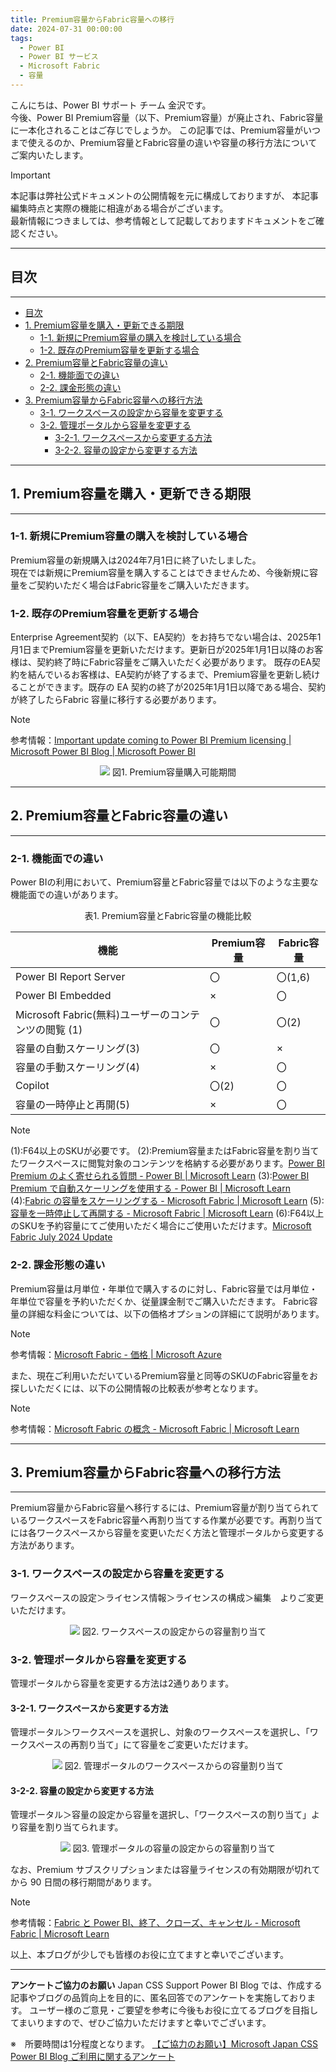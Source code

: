 ```yaml
---
title: Premium容量からFabric容量への移行
date: 2024-07-31 00:00:00 
tags:
  - Power BI
  - Power BI サービス
  - Microsoft Fabric
  - 容量
---
```



こんにちは、Power BI サポート チーム 金沢です。  
今後、Power BI Premium容量（以下、Premium容量）が廃止され、Fabric容量に一本化されることはご存じでしょうか。
この記事では、Premium容量がいつまで使えるのか、Premium容量とFabric容量の違いや容量の移行方法についてご案内いたします。

<!-- more -->

> [!IMPORTANT]  
> 本記事は弊社公式ドキュメントの公開情報を元に構成しておりますが、
> 本記事編集時点と実際の機能に相違がある場合がございます。  
> 最新情報につきましては、参考情報として記載しておりますドキュメントをご確認ください。

---
## 目次
---
- [目次](#目次)
- [1.	Premium容量を購入・更新できる期限](#1premium容量を購入更新できる期限)
  - [1-1.    新規にPremium容量の購入を検討している場合](#1-1----新規にpremium容量の購入を検討している場合)
  - [1-2.	既存のPremium容量を更新する場合](#1-2既存のpremium容量を更新する場合)
- [2. Premium容量とFabric容量の違い](#2-premium容量とfabric容量の違い)
  - [2-1.	機能面での違い](#2-1機能面での違い)
  - [2-2.	課金形態の違い](#2-2課金形態の違い)
- [3.	Premium容量からFabric容量への移行方法](#3premium容量からfabric容量への移行方法)
  - [3-1.	ワークスペースの設定から容量を変更する](#3-1ワークスペースの設定から容量を変更する)
  - [3-2.	管理ポータルから容量を変更する](#3-2管理ポータルから容量を変更する)
    - [3-2-1. ワークスペースから変更する方法](#3-2-1-ワークスペースから変更する方法)
    - [3-2-2. 容量の設定から変更する方法](#3-2-2-容量の設定から変更する方法)

---
## 1.	Premium容量を購入・更新できる期限
---

### 1-1.    新規にPremium容量の購入を検討している場合
Premium容量の新規購入は2024年7月1日に終了いたしました。  
現在では新規にPremium容量を購入することはできませんため、今後新規に容量をご契約いただく場合はFabric容量をご購入いただきます。

### 1-2.	既存のPremium容量を更新する場合
Enterprise Agreement契約（以下、EA契約）をお持ちでない場合は、2025年1月1日までPremium容量を更新いただけます。更新日が2025年1月1日以降のお客様は、契約終了時にFabric容量をご購入いただく必要があります。
既存のEA契約を結んでいるお客様は、EA契約が終了するまで、Premium容量を更新し続けることができます。既存の EA 契約の終了が2025年1月1日以降である場合、契約が終了したらFabric 容量に移行する必要があります。

>[!NOTE]
> 参考情報：[Important update coming to Power BI Premium licensing | Microsoft Power BI Blog | Microsoft Power BI](https://powerbi.microsoft.com/en-us/blog/important-update-coming-to-power-bi-premium-licensing/)

<div align="center">
<img src="Premium容量の更新可能期間.png">
図1. Premium容量購入可能期間
</div>


---
## 2. Premium容量とFabric容量の違い
---

### 2-1.	機能面での違い
Power BIの利用において、Premium容量とFabric容量では以下のような主要な機能面での違いがあります。

<div align=center>
表1. Premium容量とFabric容量の機能比較

| 機能                                     | Premium容量 | Fabric容量 |
|------------------------------------------|-------------|-------------|
| Power BI Report Server                   | 〇           | 〇(1,6)       |
| Power BI Embedded                        | ×           | 〇          |
| Microsoft Fabric(無料)ユーザーのコンテンツの閲覧 (1) | 〇           | 〇(2)       |
| 容量の自動スケーリング(3)                | 〇           | ×           |
| 容量の手動スケーリング(4)                | ×           | 〇          |
| Copilot                                  | 〇(2)       | 〇          |
| 容量の一時停止と再開(5)                 | ×           | 〇          |
</div>

>[!NOTE]
> (1):F64以上のSKUが必要です。
> (2):Premium容量またはFabric容量を割り当てたワークスペースに閲覧対象のコンテンツを格納する必要があります。[Power BI Premium のよく寄せられる質問 - Power BI | Microsoft Learn](https://learn.microsoft.com/ja-jp/power-bi/enterprise/service-premium-faq#f-sku---p-sku--------------)
> (3):[Power BI Premium で自動スケーリングを使用する - Power BI | Microsoft Learn](https://learn.microsoft.com/ja-jp/power-bi/enterprise/service-premium-auto-scale)
> (4):[Fabric の容量をスケーリングする - Microsoft Fabric | Microsoft Learn](https://learn.microsoft.com/ja-jp/fabric/enterprise/scale-capacity)
> (5):[容量を一時停止して再開する - Microsoft Fabric | Microsoft Learn](https://learn.microsoft.com/ja-jp/fabric/enterprise/pause-resume)
> (6):F64以上のSKUを予約容量にてご使用いただく場合にご使用いただけます。[Microsoft Fabric July 2024 Update](https://blog.fabric.microsoft.com/ja-jp/blog/microsoft-fabric-july-2024-update?ft=All#post-12969-_Toc172214873)


### 2-2.	課金形態の違い

Premium容量は月単位・年単位で購入するのに対し、Fabric容量では月単位・年単位で容量を予約いただくか、従量課金制でご購入いただきます。
Fabric容量の詳細な料金については、以下の価格オプションの詳細にて説明があります。

> [!NOTE]
> 参考情報：[Microsoft Fabric - 価格 | Microsoft Azure](https://azure.microsoft.com/ja-jp/pricing/details/microsoft-fabric/)

また、現在ご利用いただいているPremium容量と同等のSKUのFabric容量をお探しいただくには、以下の公開情報の比較表が参考となります。

> [!NOTE]
> 参考情報：[Microsoft Fabric の概念 - Microsoft Fabric | Microsoft Learn](https://learn.microsoft.com/ja-jp/fabric/enterprise/licenses#capacity-license)


---
## 3.	Premium容量からFabric容量への移行方法
---

Premium容量からFabric容量へ移行するには、Premium容量が割り当てられているワークスペースをFabric容量へ再割り当てする作業が必要です。再割り当てには各ワークスペースから容量を変更いただく方法と管理ポータルから変更する方法があります。

### 3-1.	ワークスペースの設定から容量を変更する

ワークスペースの設定＞ライセンス情報＞ライセンスの構成＞編集　よりご変更いただけます。

<div align="center">
<img src="ワークスペースからの容量再割り当て.png">
図2. ワークスペースの設定からの容量割り当て
</div>

### 3-2.	管理ポータルから容量を変更する
管理ポータルから容量を変更する方法は2通りあります。

#### 3-2-1. ワークスペースから変更する方法
管理ポータル＞ワークスペースを選択し、対象のワークスペースを選択し、「ワークスペースの再割り当て」にて容量をご変更いただけます。

<div align="center">
<img src="管理ポータルからの容量再割り当て.png">
図2. 管理ポータルのワークスペースからの容量割り当て
</div>

#### 3-2-2. 容量の設定から変更する方法

管理ポータル＞容量の設定から容量を選択し、「ワークスペースの割り当て」より容量を割り当てられます。

<div align="center">
<img src="容量の設定からの容量の再割り当て.png">
図3. 管理ポータルの容量の設定からの容量割り当て
</div>


なお、Premium サブスクリプションまたは容量ライセンスの有効期限が切れてから 90 日間の移行期間があります。

> [!NOTE]
> 参考情報：[Fabric と Power BI、終了、クローズ、キャンセル - Microsoft Fabric | Microsoft Learn](https://learn.microsoft.com/ja-jp/fabric/enterprise/fabric-close-end-cancel?tabs=admin#migrate-an-expiring-p-sku-capacity)



以上、本ブログが少しでも皆様のお役に立てますと幸いでございます。

---

**アンケートご協力のお願い**
Japan CSS Support Power BI Blog では、作成する記事やブログの品質向上を目的に、匿名回答でのアンケートを実施しております。
ユーザー様のご意見・ご要望を参考に今後もお役に立てるブログを目指してまいりますので、ぜひご協力いただけますと幸いでございます。 

※　所要時間は1分程度となります。
[【ご協力のお願い】Microsoft Japan CSS Power BI Blog ご利用に関するアンケート](https://jpbap-sqlbi.github.io/blog/powerbi/pbi_blogsurvey2022/)
